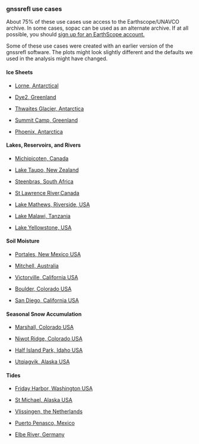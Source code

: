 
### gnssrefl use cases 

About 75% of these use cases use access to the Earthscope/UNAVCO 
archive. In some cases, sopac can be used as an alternate archive. If at all 
possible, you should [sign up for an EarthScope account.](https://data-idm.unavco.org/user/profile/login)

Some of these use cases were created with an earlier version of the gnssrefl software.
The plots might look slightly different and the defaults we used in the analysis might have changed.


#### Ice Sheets

* [Lorne, Antarctical](https://gnssrefl.readthedocs.io/en/latest/use_cases/use_lorg.html)

* [Dye2, Greenland](https://gnssrefl.readthedocs.io/en/latest/use_cases/use_gls1.html)

* [Thwaites Glacier, Antarctica](https://gnssrefl.readthedocs.io/en/latest/use_cases/use_lthw.html)

* [Summit Camp, Greenland](https://gnssrefl.readthedocs.io/en/latest/use_cases/use_smm3.html)

* [Phoenix, Antarctica](https://gnssrefl.readthedocs.io/en/latest/use_cases/use_phnx.html)

#### Lakes, Reservoirs, and Rivers

* [Michipicoten, Canada](https://gnssrefl.readthedocs.io/en/latest/use_cases/use_mchn.html)

* [Lake Taupo, New Zealand](https://gnssrefl.readthedocs.io/en/latest/use_cases/use_tgho.html)

* [Steenbras, South Africa](https://gnssrefl.readthedocs.io/en/latest/use_cases/use_sbas.html)

* [St Lawrence River,Canada](https://gnssrefl.readthedocs.io/en/latest/use_cases/use_pmtl.html)

* [Lake Mathews, Riverside, USA](https://gnssrefl.readthedocs.io/en/latest/use_cases/use_mat2.html)

* [Lake Malawi, Tanzania](https://gnssrefl.readthedocs.io/en/latest/use_cases/use_mbbc.html)

* [Lake Yellowstone, USA](https://gnssrefl.readthedocs.io/en/latest/use_cases/use_p709.html)

#### Soil Moisture 

* [Portales, New Mexico USA](https://gnssrefl.readthedocs.io/en/latest/use_cases/use_p038.html)

* [Mitchell, Australia](https://gnssrefl.readthedocs.io/en/latest/use_cases/use_mchl.html)

* [Victorville, California USA ](https://gnssrefl.readthedocs.io/en/latest/use_cases/use_scia.html)

* [Boulder, Colorado USA](https://gnssrefl.readthedocs.io/en/latest/use_cases/use_mfle.html)

* [San Diego, California USA](https://gnssrefl.readthedocs.io/en/latest/use_cases/use_p475.html)

#### Seasonal Snow Accumulation

* [Marshall, Colorado USA](https://gnssrefl.readthedocs.io/en/latest/use_cases/use_p041.html)

* [Niwot Ridge, Colorado USA](https://gnssrefl.readthedocs.io/en/latest/use_cases/use_nwot.html)

* [Half Island Park, Idaho USA](https://gnssrefl.readthedocs.io/en/latest/use_cases/use_p360.html)

* [Utqiagvik, Alaska USA](https://gnssrefl.readthedocs.io/en/latest/use_cases/use_utqi.html)

#### Tides 

* [Friday Harbor, Washington USA](https://gnssrefl.readthedocs.io/en/latest/use_cases/use_sc02.html)

* [St Michael, Alaska USA](https://gnssrefl.readthedocs.io/en/latest/use_cases/use_at01.html)

* [Vlissingen, the Netherlands](https://gnssrefl.readthedocs.io/en/latest/use_cases/use_vlis.html)

* [Puerto Penasco, Mexico](https://gnssrefl.readthedocs.io/en/latest/use_cases/use_tnpp.html)

* [Elbe River, Germany](https://gnssrefl.readthedocs.io/en/latest/use_cases/use_tggo.html)


